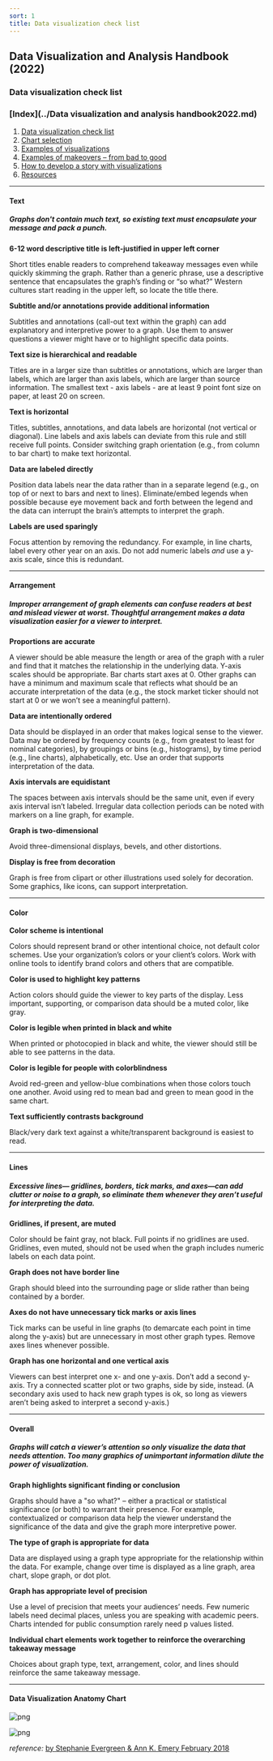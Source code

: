 ```yaml
---
sort: 1
title: Data visualization check list
---
```


## Data Visualization and Analysis Handbook (2022)

###  Data visualization check list

### [Index](../Data visualization and analysis handbook2022.md)

1. [Data visualization check list](1_checklist.md)
1. [Chart selection](2_chartselection.md)
1. [Examples of visualizations](3_chartindex.md)
1. [Examples of makeovers – from bad to good](4_makeover.md)
1. [How to develop a story with visualizations](5_story.md)
1. [Resources](6_resources.md)


***

#### Text

##### Graphs don't contain much text, so existing text must encapsulate your message and pack a punch. 

**6-12 word descriptive title is left-justified in upper left corner** 

Short titles enable readers to comprehend takeaway messages even while quickly skimming the graph. Rather than a generic phrase, use a descriptive sentence that encapsulates the graph’s finding or “so what?” Western cultures start reading in the upper left, so locate the title there.

**Subtitle and/or annotations provide additional information**

Subtitles and annotations (call-out text within the graph) can add explanatory and interpretive power to a graph. Use them to answer questions a viewer might have or to highlight specific data points. 

**Text size is hierarchical and readable**

Titles are in a larger size than subtitles or annotations, which are larger than labels, which are larger than axis labels, which are larger than source information. The smallest text - axis labels - are at least 9 point font size on paper, at least 20 on screen. 

**Text is horizontal**

Titles, subtitles, annotations, and data labels are horizontal (not vertical or diagonal). Line labels and axis labels can deviate from this rule and still receive full points. Consider switching graph orientation (e.g., from column to bar chart) to make text horizontal. 

**Data are labeled directly** 

Position data labels near the data rather than in a separate legend (e.g., on top of or next to bars and next to lines). Eliminate/embed legends when possible because eye movement back and forth between the legend and the data can interrupt the brain’s attempts to interpret the graph. 

**Labels are used sparingly** 

Focus attention by removing the redundancy. For example, in line charts, label every other year on an axis. Do not add numeric labels *and* use a y-axis scale, since this is redundant. 

***

#### Arrangement

##### Improper arrangement of graph elements can confuse readers at best and mislead viewer at worst. Thoughtful arrangement makes a data visualization easier for a viewer to interpret. 

**Proportions are accurate** 

A viewer should be able measure the length or area of the graph with a ruler and find that it matches the relationship in the underlying data. Y-axis scales should be appropriate. Bar charts start axes at 0. Other graphs can have a minimum and maximum scale that reflects what should be an accurate interpretation of the data (e.g., the stock market ticker should not start at 0 or we won’t see a meaningful pattern). 

**Data are intentionally ordered** 

Data should be displayed in an order that makes logical sense to the viewer. Data may be ordered by frequency counts (e.g., from greatest to least for nominal categories), by groupings or bins (e.g., histograms), by time period (e.g., line charts), alphabetically, etc. Use an order that supports interpretation of the data. 

**Axis intervals are equidistant** 
 
The spaces between axis intervals should be the same unit, even if every axis interval isn’t labeled. Irregular data collection periods can be noted with markers on a line graph, for example. 

**Graph is two-dimensional** 

Avoid three-dimensional displays, bevels, and other distortions. 

**Display is free from decoration** 

Graph is free from clipart or other illustrations used solely for decoration. Some graphics, like icons, can support interpretation.

***

#### Color

**Color scheme is intentional** 

Colors should represent brand or other intentional choice, not default color schemes. Use your organization’s colors or your client’s colors. Work with online tools to identify brand colors and others that are compatible. 

**Color is used to highlight key patterns** 

Action colors should guide the viewer to key parts of the display. Less important, supporting, or comparison data should be a muted color, like gray. 

**Color is legible when printed in black and white** 

When printed or photocopied in black and white, the viewer should still be able to see patterns in the data. 

**Color is legible for people with colorblindness** 

Avoid red-green and yellow-blue combinations when those colors touch one another. Avoid using red to mean bad and green to mean good in the same chart. 

**Text sufficiently contrasts background** 

Black/very dark text against a white/transparent background is easiest to read.

***

#### Lines
#####   Excessive lines— gridlines, borders, tick marks, and axes—can add clutter or noise to a graph, so eliminate them whenever they aren’t useful for interpreting the data.

**Gridlines, if present, are muted** 
 
Color should be faint gray, not black. Full points if no gridlines are used. Gridlines, even muted, should not be used when the graph includes numeric labels on each data point. 

**Graph does not have border line** 
 
Graph should bleed into the surrounding page or slide rather than being contained by a border. 

**Axes do not have unnecessary tick marks or axis lines** 

Tick marks can be useful in line graphs (to demarcate each point in time along the y-axis) but are unnecessary in most other graph types. Remove axes lines whenever possible. 

**Graph has one horizontal and one vertical axis** 
 
Viewers can best interpret one x- and one y-axis. Don’t add a second y-axis. Try a connected scatter plot or two graphs, side by side, instead. (A secondary axis used to hack new graph types is ok, so long as viewers aren’t being asked to interpret a second y-axis.) 

***

#### Overall
#####  Graphs will catch a viewer’s attention so only visualize the data that needs attention. Too many graphics of unimportant information dilute the power of visualization.

**Graph highlights significant finding or conclusion** 
 
Graphs should have a "so what?" – either a practical or statistical significance (or both) to warrant their presence. For example, contextualized or comparison data help the viewer understand the significance of the data and give the graph more interpretive power. 

**The type of graph is appropriate for data** 

Data are displayed using a graph type appropriate for the relationship within the data. For example, change over time is displayed as a line graph, area chart, slope graph, or dot plot. 

**Graph has appropriate level of precision** 
 
Use a level of precision that meets your audiences’ needs. Few numeric labels need decimal places, unless you are speaking with academic peers. Charts intended for public consumption rarely need p values listed. 

**Individual chart elements work together to reinforce the overarching takeaway message** 
 
Choices about graph type, text, arrangement, color, and lines should reinforce the same takeaway message.

***

#### Data Visualization Anatomy Chart
![png](img/Picture1.png)


![png](img/Picture2.jpg)


*reference:*
[by Stephanie Evergreen & Ann K. Emery February 2018](https://datavizchecklist.stephanieevergreen.com/assets/DataVizChecklist_Feb2018.pdf)
